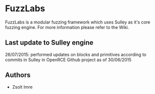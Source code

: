 # FuzzLabs
FuzzLabs is a modular fuzzing framework which uses Sulley as it's core fuzzing engine.
For more information please refer to the Wiki.

## Last update to Sulley engine

26/07/2015: performed updates on blocks and primitives according to commits in Sulley in OpenRCE Github project as of 30/06/2015

## Authors

 - Zsolt Imre

